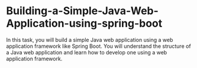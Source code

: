 # Building-a-Simple-Java-Web-Application-using-spring-boot
In this task, you will build a simple Java web application using a web application framework like Spring Boot. You will understand the structure of a Java web application and learn how to develop one using a web application framework.

